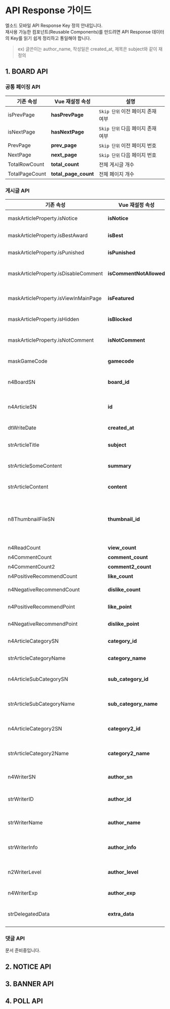 # API Response 가이드
엘소드 모바일 API Response Key 정의 안내입니다.  
재사용 가능한 컴포넌트(Reusable Components)를 만드려면 API Response 데이터의 Key를 읽기 쉽게 정리하고 통일해야 합니다.
> ex) 글쓴이는 author_name, 작성일은 created_at, 제목은 subject와 같이 재정의

## 1. BOARD API

### 공통 페이징 API
| 기존 속성 | Vue 재설정 속성 | 설명 |
| ---- | ---- | ---- |
| isPrevPage | **hasPrevPage** | `Skip 단위` 이전 페이지 존재 여부 |
| isNextPage | **hasNextPage** | `Skip 단위` 다음 페이지 존재 여부 |
| PrevPage | **prev_page** | `Skip 단위` 이전 페이지 번호 |
| NextPage | **next_page** | `Skip 단위` 다음 페이지 번호 |
| TotalRowCount | **total_count** | 전체 게시글 개수 |
| TotalPageCount | **total_page_count** | 전체 페이지 개수 |

### 게시글 API
| 기존 속성 | Vue 재설정 속성 | 설명 |
| ---- | ---- | ---- |
| maskArticleProperty.isNotice | **isNotice** | 공지 여부 |
| maskArticleProperty.isBestAward | **isBest** | 베스트글 여부 |
| maskArticleProperty.isPunished | **isPunished** | 재제 여부 |
| maskArticleProperty.isDisableComment | **isCommentNotAllowed** | 댓글 활성화 여부 |
| maskArticleProperty.isViewInMainPage | **isFeatured** | 메인 페이지 노출 여부 |
| maskArticleProperty.isHidden | **isBlocked** | 숨김글 여부 |
| maskArticleProperty.isNotComment | **isNotComment** | 댓글 작성 가능 여부 |
| maskGameCode | **gamecode** | 게임 고유 코드 |
| n4BoardSN | **board_id** | 게시판 고유 번호 |
| n4ArticleSN | **id** | 게시글 고유 번호 |
| dtWriteDate | **created_at** | 게시글 작성일 |
| strArticleTitle | **subject** | 게시글 제목 |
| strArticleSomeContent | **summary** | 게시글 내용 요약 |
| strArticleContent | **content** | 게시글 본문 |
| n8ThumbnailFileSN | **thumbnail_id** | 게시글 이미지 포함 시 썸네일 생성 번호 |
| n4ReadCount | **view_count** | 조회수 |
| n4CommentCount | **comment_count** | 댓글수 |
| n4CommentCount2 | **comment2_count** | 댓글수2 |
| n4PositiveRecommendCount | **like_count** | 추천수 |
| n4NegativeRecommendCount | **dislike_count** | 비추천수 |
| n4PositiveRecommendPoint | **like_point** | 추천 포인트 |
| n4NegativeRecommendPoint | **dislike_point** | 비추천 포인트 |
| n4ArticleCategorySN | **category_id** | 카테고리 번호 |
| strArticleCategoryName | **category_name** | 카테고리명 |
| n4ArticleSubCategorySN | **sub_category_id** | 서브 카테고리 번호 |
| strArticleSubCategoryName | **sub_category_name** | 서브 카테고리명 |
| n4ArticleCategory2SN | **category2_id** | 2차 카테고리 번호 |
| strArticleCategory2Name | **category2_name** | 2차 카테고리명 |
| n4WriterSN | **author_sn** | 작성자 NEXON SN |
| strWriterID | **author_id** | 작성자 NEXON ID |
| strWriterName | **author_name** | 작성자 캐릭터 등 ID |
| strWriterInfo | **author_info** | 작성자 기타 정보 |
| n2WriterLevel | **author_level** | 작성자 캐릭터 레벨 |
| n4WriterExp | **author_exp** | 작성자 경험치 |
| strDelegatedData | **extra_data** | 게시글 작성 시 구분자`(|)`로 구분되는 임시 데이터 |

### 댓글 API

문서 준비중입니다.

## 2. NOTICE API

## 3. BANNER API

## 4. POLL API